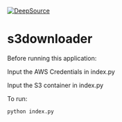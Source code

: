 [![DeepSource](https://deepsource.io/gh/prabhumarappan/s3downloader.svg/?label=active+issues&show_trend=true)](https://deepsource.io/gh/prabhumarappan/s3downloader/?ref=repository-badge)

# s3downloader

Before running this application:

  Input the AWS Credentials in index.py
  
  Input the S3 container in index.py

To run:
  
    python index.py
